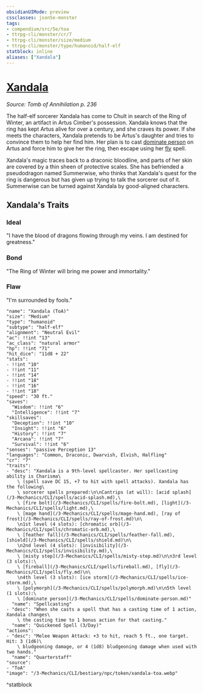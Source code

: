 ```yaml
---
obsidianUIMode: preview
cssclasses: json5e-monster
tags:
- compendium/src/5e/toa
- ttrpg-cli/monster/cr/7
- ttrpg-cli/monster/size/medium
- ttrpg-cli/monster/type/humanoid/half-elf
statblock: inline
aliases: ["Xandala"]
---
```

# [Xandala](3-Mechanics\CLI\bestiary\npc/xandala-toa.md)
*Source: Tomb of Annihilation p. 236*  

The half-elf sorcerer Xandala has come to Chult in search of the Ring of Winter, an artifact in Artus Cimber's possession. Xandala knows that the ring has kept Artus alive for over a century, and she craves its power. If she meets the characters, Xandala pretends to be Artus's daughter and tries to convince them to help her find him. Her plan is to cast [dominate person](/3-Mechanics/CLI/spells/dominate-person.md) on Artus and force him to give her the ring, then escape using her [fly](/3-Mechanics/CLI/spells/fly.md) spell.

Xandala's magic traces back to a draconic bloodline, and parts of her skin are covered by a thin sheen of protective scales. She has befriended a pseudodragon named Summerwise, who thinks that Xandala's quest for the ring is dangerous but has given up trying to talk the sorcerer out of it. Summerwise can be turned against Xandala by good-aligned characters.

## Xandala's Traits

### Ideal

"I have the blood of dragons flowing through my veins. I am destined for greatness."

### Bond

"The Ring of Winter will bring me power and immortality."

### Flaw

"I'm surrounded by fools."

```statblock
"name": "Xandala (ToA)"
"size": "Medium"
"type": "humanoid"
"subtype": "half-elf"
"alignment": "Neutral Evil"
"ac": !!int "13"
"ac_class": "natural armor"
"hp": !!int "71"
"hit_dice": "11d8 + 22"
"stats":
- !!int "10"
- !!int "11"
- !!int "14"
- !!int "18"
- !!int "16"
- !!int "18"
"speed": "30 ft."
"saves":
  "Wisdom": !!int "6"
  "Intelligence": !!int "7"
"skillsaves":
  "Deception": !!int "10"
  "Insight": !!int "6"
  "History": !!int "7"
  "Arcana": !!int "7"
  "Survival": !!int "6"
"senses": "passive Perception 13"
"languages": "Common, Draconic, Dwarvish, Elvish, Halfling"
"cr": "7"
"traits":
- "desc": "Xandala is a 9th-level spellcaster. Her spellcasting ability is Charisma\
    \ (spell save DC 15, +7 to hit with spell attacks). Xandala has the following\
    \ sorcerer spells prepared:\n\nCantrips (at will): [acid splash](/3-Mechanics/CLI/spells/acid-splash.md),\
    \ [fire bolt](/3-Mechanics/CLI/spells/fire-bolt.md), [light](/3-Mechanics/CLI/spells/light.md),\
    \ [mage hand](/3-Mechanics/CLI/spells/mage-hand.md), [ray of frost](/3-Mechanics/CLI/spells/ray-of-frost.md)\n\
    \n1st level (4 slots): [chromatic orb](/3-Mechanics/CLI/spells/chromatic-orb.md),\
    \ [feather fall](/3-Mechanics/CLI/spells/feather-fall.md), [shield](/3-Mechanics/CLI/spells/shield.md)\n\
    \n2nd level (4 slots): [invisibility](/3-Mechanics/CLI/spells/invisibility.md),\
    \ [misty step](/3-Mechanics/CLI/spells/misty-step.md)\n\n3rd level (3 slots):\
    \ [fireball](/3-Mechanics/CLI/spells/fireball.md), [fly](/3-Mechanics/CLI/spells/fly.md)\n\
    \n4th level (3 slots): [ice storm](/3-Mechanics/CLI/spells/ice-storm.md),\
    \ [polymorph](/3-Mechanics/CLI/spells/polymorph.md)\n\n5th level (1 slots):\
    \ [dominate person](/3-Mechanics/CLI/spells/dominate-person.md)"
  "name": "Spellcasting"
- "desc": "When she casts a spell that has a casting time of 1 action, Xandala changes\
    \ the casting time to 1 bonus action for that casting."
  "name": "Quickened Spell (3/Day)"
"actions":
- "desc": "Melee Weapon Attack: +3 to hit, reach 5 ft., one target. Hit: 3 (1d6)\
    \ bludgeoning damage, or 4 (1d8) bludgeoning damage when used with two hands."
  "name": "Quarterstaff"
"source":
- "ToA"
"image": "/3-Mechanics/CLI/bestiary/npc/token/xandala-toa.webp"
```
^statblock